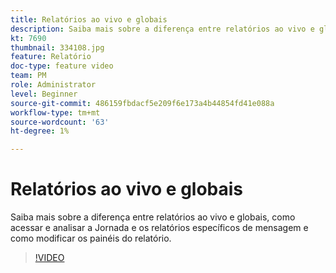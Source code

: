 ```yaml
---
title: Relatórios ao vivo e globais
description: Saiba mais sobre a diferença entre relatórios ao vivo e globais, como acessar e analisar a Jornada e os relatórios específicos de mensagem e como modificar os painéis do relatório.  
kt: 7690
thumbnail: 334108.jpg
feature: Relatório
doc-type: feature video
team: PM
role: Administrator
level: Beginner
source-git-commit: 486159fbdacf5e209f6e173a4b44854fd41e088a
workflow-type: tm+mt
source-wordcount: '63'
ht-degree: 1%

---
```



# Relatórios ao vivo e globais

Saiba mais sobre a diferença entre relatórios ao vivo e globais, como acessar e analisar a Jornada e os relatórios específicos de mensagem e como modificar os painéis do relatório.  

>[!VIDEO](https://video.tv.adobe.com/v/334108?quality=12)
